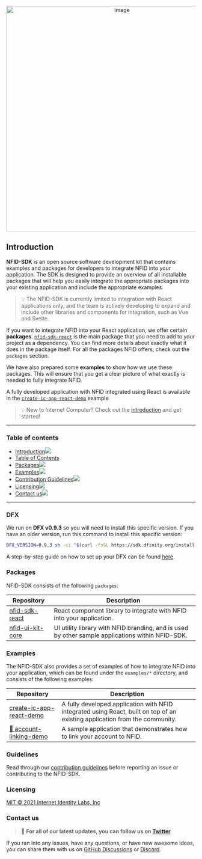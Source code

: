 <p align="center">
  <img width="600" alt="image" src="https://user-images.githubusercontent.com/33829677/162224559-f38581ec-fbd7-4ab0-a99a-5bf5332811b3.png">
</p>
 
## Introduction[](#introduction)

**NFID-SDK** is an open source software development kit that contains examples and packages for developers to integrate NFID into your application. The SDK is designed to provide an overview of all installable packages that will help you easily integrate the appropriate packages into your existing application and include the appropriate examples.

> 💡 The NFID-SDK is currently limited to integration with React applications only, and the team is actively developing to expand and include other libraries and components for integration, such as Vue and Svelte.

If you want to integrate NFID into your React application, we offer certain **packages**. [`nfid-sdk-react`](#packages) is the main package that you need to add to your project as a dependency. You can find more details about exactly what it does in the package itself. For all the packages NFID offers, check out the `packages` section.

We have also prepared some **examples** to show how we use these packages. This will ensure that you get a clear picture of what exactly is needed to fully integrate NFID. 

A fully developed application with NFID integrated using React is available in the [`create-ic-app-react-demo`](#examples) example

> 💡 New to Internet Computer? Check out the [introduction](https://smartcontracts.org/docs/introduction/welcome.html) and get started!

---

### Table of contents[](#table-of-contents)
- [Introduction![](#introduction)](#introduction)
- [Table of Contents](#table-of-contents)
- [Packages![](#packages)](#packages)
- [Examples![](#examples)](#examples)
- [Contribution Guidelines![](#guidelines)](#guidelines)
- [Licensing![](#licensing)](#licensing)
- [Contact us![](#contact-us)](#contact-us)

---

### DFX

We run on **DFX v0.9.3** so you will need to install this specific version. If you have an older version, run this command to install this specific version: 
```bash
DFX_VERSION=0.9.3 sh -ci "$(curl -fsSL https://sdk.dfinity.org/install.sh)"
```

A step-by-step guide on how to set up your DFX can be found [here](https://smartcontracts.org/docs/developers-guide/install-upgrade-remove.html). 

### Packages[](#packages)
NFID-SDK consists of the following `packages`:

| Repository                                      | Description                                                                                      |
| ----------------------------------------------- | ------------------------------------------------------------------------------------------------ |
| [nfid-sdk-react](./packages/nfid-sdk-react)     | React component library to integrate with NFID into your application.                            |
| [nfid-ui-kit-core](./packages/nfid-ui-kit-core) | UI utility library with NFID branding, and is used by other sample applications within NFID-SDK. |


### Examples[](#examples)
The NFID-SDK also provides a set of examples of how to integrate NFID into your application, which can be found under the `examples/*` directory, and consists of the following examples:

| Repository                                                      | Description                                                                                                                 |
| --------------------------------------------------------------- | --------------------------------------------------------------------------------------------------------------------------- |
| [create-ic-app-react-demo](./examples/create-ic-app-react-demo) | A fully developed application with NFID integrated using React, built on top of an existing application from the community. |
| [🚧 account-linking-demo](./examples/account-linking-demo)       | A sample application that demonstrates how to link your account to NFID.                                                    |


### Guidelines[](#guidelines)

Read through our [contribution guidelines](./nfid-docs/CONTRIBUTING.md) before reporting an issue or contributing to the NFID-SDK.

### Licensing[](#licensing)

[MIT © 2021 Internet Identity Labs, Inc](./LICENSE)
 
### Contact us[](#contact-us)

> 💠 **For all of our latest updates, you can follow us on [Twitter](https://twitter.com/intent/follow?screen_name=IdentityMaxis)**

If you ran into any issues, have any questions, or have new awesome ideas, you can share them with us on [GitHub Discussions](https://github.com/internet-identity-labs/NFID-SDK/discussions) or [Discord](https://discord.gg/n7zdZ4m7B8).


